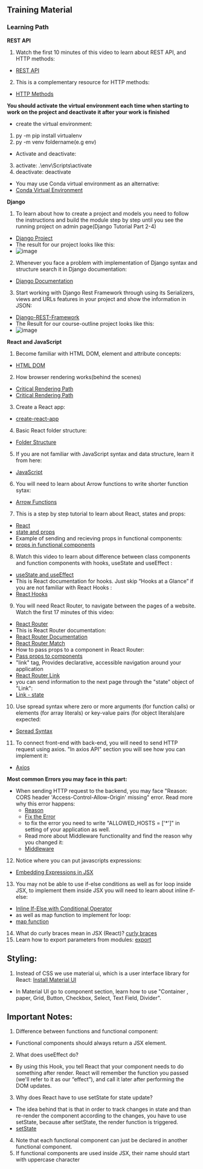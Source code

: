 ## Training Material

### Learning Path

**REST API**
1. Watch the first 10 minutes of this video to learn about REST API, and HTTP methods:
- [REST API](https://www.youtube.com/watch?v=Q-BpqyOT3a8")

2. This is a complementary resource for HTTP methods:
- [HTTP Methods](https://restfulapi.net/http-methods/")

**You should activate the virtual environment each time when starting to work on the project and deactivate it after your work is finished**

 - create the virtual environment: 
  1. py -m pip install virtualenv
  2. py -m venv foldername(e.g env)
 - Activate and deactivate:
  3. activate: .\env\Scripts\activate
  4. deactivate: deactivate

 - You may use Conda virtual environment as an alternative:
 - [Conda Virtual Environment](https://docs.conda.io/projects/conda/en/latest/user-guide/concepts/environments.html)

**Django**
1. To learn about how to create a project and  models you need to follow the instructions and build the module step by step until you see the running project on admin page(Django Tutorial Part 2-4)
- [Django Project](https://developer.mozilla.org/en-US/docs/Learn/Server-side/Django/Tutorial_local_library_website)
- The result for our project looks like this:
- ![image](https://github.com/yaldaafshar/research/blob/master/Training%20Material/admin.jpg)

2. Whenever you face a problem with implementation of Django syntax and structure search it in Django documentation:
- [Django Documentation](https://docs.djangoproject.com/en/3.1/)

3. Start working with Django Rest Framework through using its Serializers, views and URLs features  in your project and show the information in JSON:
- [Django-REST-Framework](https://www.django-rest-framework.org/tutorial/quickstart/)
- The Result for our course-outline project looks like this:
- ![image](https://github.com/yaldaafshar/research/blob/master/Training%20Material/Rest-Framework.jpg)

**React and JavaScript**
1. Become familiar with HTML DOM, element and attribute concepts:
- [HTML DOM](https://www.youtube.com/watch?v=RbQGn6vBlys")

2. How browser rendering works(behind the scenes)
- [Critical Rendering Path](https://blog.logrocket.com/how-browser-rendering-works-behind-the-scenes-6782b0e8fb10/)
- [Critical Rendering Path](https://developer.mozilla.org/en-US/docs/Web/Performance/Critical_rendering_path)

3. Create a React app:
- [create-react-app](https://github.com/facebook/create-react-app)

4. Basic React folder structure:
- [Folder Structure](https://www.freecodecamp.org/news/quick-guide-to-understanding-and-creating-reactjs-apps-8457ee8f7123/)

5. If you are not familiar with JavaScript syntax and data structure, learn it from here:
- [JavaScript](https://www.w3schools.com/js/)

6. You will need to learn about Arrow functions to write shorter function sytax:
- [Arrow Functions](https://developer.mozilla.org/en-US/docs/Web/JavaScript/Reference/Functions/Arrow_functions)

7. This is a step by step tutorial to learn about React, states and props:
- [React](https://reactjs.org/docs/hello-world.html)
- [state and props](https://reactjs.org/docs/faq-state.html)
- Example of sending and recieving props in functional components:
- [props in functional components](https://stackoverflow.com/questions/39963565/react-passing-down-props-to-functional-components)

8. Watch this video to learn about difference between class components and function components with hooks, useState and useEffect :
- [useState and useEffect](https://www.youtube.com/watch?v=iEVcCdbF1WQ")
- This is React documentation for hooks. Just skip “Hooks at a Glance” if you are not familiar with React Hooks :
- [React Hooks](https://reactjs.org/docs/hooks-intro.html)

9. You will need React Router, to navigate between the pages of a website. Watch the first 17 minutes of this video:
- [React Router](https://www.youtube.com/watch?v=Law7wfdg_ls&pbjreload=101")
- This is React Router documentation:
- [React Router Documentation](https://reactrouter.com/web/guides/quick-start")
- [React Router Match](https://reactrouter.com/web/api/match")
- How to pass props to a component in React Router:
- [Pass props to components](https://ui.dev/react-router-v4-pass-props-to-components/)
- "link" tag, Provides declarative, accessible navigation around your application
- [React Router Link](https://reactrouter.com/web/api/Link)
- you can send information to the next page through the "state" object of "Link":
- [Link - state](https://stackoverflow.com/questions/41736048/what-is-a-state-in-link-component-of-react-router)

10. Use spread syntax where zero or more arguments (for function calls) or elements (for array literals) or key-value pairs (for object literals)are expected:
- [Spread Syntax](https://developer.mozilla.org/en-US/docs/Web/JavaScript/Reference/Operators/Spread_syntax)
11. To connect front-end with back-end, you will need to send HTTP request using axios. "In axios API" section you will see how you can implement it:
- [Axios](https://github.com/axios/axios)

**Most common Errors you may face in this part:**
 - When sending HTTP request to the backend, you may face "Reason: CORS header 'Access-Control-Allow-Origin' missing" error. Read more why this error happens:
     - [Reason](https://stackoverflow.com/questions/31276220/%20%20%20%20cors-header-access-control-allow-origin-missing)
     - [Fix the Error](https://stackoverflow.com/questions/35760943/how-can-i-enable-cors-on-django-rest-framework)
     - to fix the error you need to write "ALLOWED_HOSTS = ['*']" in setting of your application as well.
     - Read more about Middleware functionality and find the reason why you changed it:
     - [Middleware](https://docs.djangoproject.com/en/3.1/topics/http/middleware/)

12. Notice where you can put javascripts expressions:
- [Embedding Expressions in JSX ](https://reactjs.org/docs/introducing-jsx.html)
13. You may not be able to use if-else conditions as well as for loop inside JSX, to implement them inside JSX you will need to learn about inline if-else:
- [Inline If-Else with Conditional Operator](https://reactjs.org/docs/conditional-rendering.html)
-  as well as map function to implement for loop:
- [map function](https://developer.mozilla.org/en-US/docs/Web/JavaScript/Reference/Global_Objects/Array/map)
14. What do curly braces mean in JSX (React)?
[curly braces](https://stackoverflow.com/questions/43904825/what-do-curly-braces-mean-in-jsx-react)
15. Learn how to export parameters from modules:
[export](https://www.geeksforgeeks.org/reactjs-importing-exporting/)

## Styling:
1. Instead of CSS we use material ui, which is a user interface library for React:
[Install Material UI](https://material-ui.com/getting-started/installation/) 
- In Material UI go to component section, learn how to use "Container , paper, Grid, Button, Checkbox, Select, Text Field, Divider".

## Important Notes:
1. Difference between functions and functional component:
  - Functional components should always return a JSX element.
2. What does useEffect do? 
  - By using this Hook, you tell React that your component needs to do something after render. React will remember the function you passed (we'll refer to it as our “effect”), and call it later after performing the DOM updates.
3. Why does React have to use setState for state update?
  - The idea behind that is that in order to track changes in state and than re-render the component according to the changes, you have to use setState, because after setState, the render function is triggered.
  - [setState](https://stackoverflow.com/questions/53098873/why-does-react-have-to-use-setstate-for-state-update)
4. Note that each functional component can just be declared in another functional component.
5. If functional components are used inside JSX, their name should start with uppercase character
